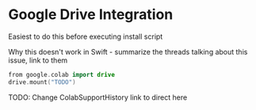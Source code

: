 # Google Drive Integration

Easiest to do this before executing install script

Why this doesn't work in Swift - summarize the threads talking about this issue, link to them

```swift
from google.colab import drive
drive.mount("TODO")
```

TODO: Change ColabSupportHistory link to direct here
